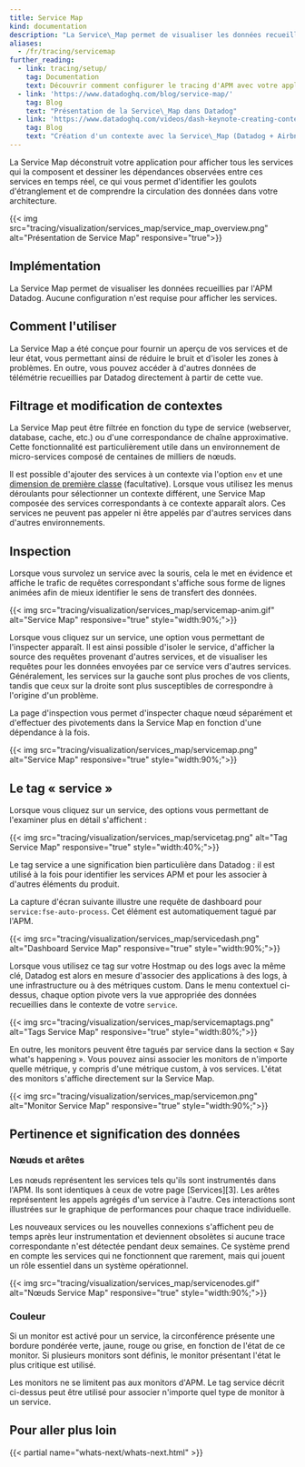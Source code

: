 ```yaml
---
title: Service Map
kind: documentation
description: "La Service\_Map permet de visualiser les données recueillies par l'APM Datadog."
aliases:
  - /fr/tracing/servicemap
further_reading:
  - link: tracing/setup/
    tag: Documentation
    text: Découvrir comment configurer le tracing d'APM avec votre application
  - link: 'https://www.datadoghq.com/blog/service-map/'
    tag: Blog
    text: "Présentation de la Service\_Map dans Datadog"
  - link: 'https://www.datadoghq.com/videos/dash-keynote-creating-context-with-service-maps/'
    tag: Blog
    text: "Création d'un contexte avec la Service\_Map (Datadog + Airbnb)"
---
```

La Service Map déconstruit votre application pour afficher tous les services qui la composent et dessiner les dépendances observées entre ces services en temps réel, ce qui vous permet d'identifier les goulots d'étranglement et de comprendre la circulation des données dans votre architecture.

{{< img src="tracing/visualization/services_map/service_map_overview.png" alt="Présentation de Service Map" responsive="true">}}

## Implémentation

La Service Map permet de visualiser les données recueillies par l'APM Datadog. Aucune configuration n'est requise pour afficher les services.

## Comment l'utiliser

La Service Map a été conçue pour fournir un aperçu de vos services et de leur état, vous permettant ainsi de réduire le bruit et d'isoler les zones à problèmes. En outre, vous pouvez accéder à d'autres données de télémétrie recueillies par Datadog directement à partir de cette vue.

## Filtrage et modification de contextes

La Service Map peut être filtrée en fonction du type de service (webserver, database, cache, etc.) ou d'une correspondance de chaîne approximative. Cette fonctionnalité est particulièrement utile dans un environnement de micro-services composé de centaines de milliers de nœuds.

Il est possible d'ajouter des services à un contexte via l'option `env` et une [dimension de première classe][1] (facultative). Lorsque vous utilisez les menus déroulants pour sélectionner un contexte différent, une Service Map composée des services correspondants à ce contexte apparaît alors. Ces services ne peuvent pas appeler ni être appelés par d'autres services dans d'autres environnements.

## Inspection

Lorsque vous survolez un service avec la souris, cela le met en évidence et affiche le trafic de requêtes correspondant s'affiche sous forme de lignes animées afin de mieux identifier le sens de transfert des données.

{{< img src="tracing/visualization/services_map/servicemap-anim.gif" alt="Service Map" responsive="true" style="width:90%;">}}

Lorsque vous cliquez sur un service, une option vous permettant de l'inspecter apparaît. Il est ainsi possible d'isoler le service, d'afficher la source des requêtes provenant d'autres services, et de visualiser les requêtes pour les données envoyées par ce service vers d'autres services. Généralement, les services sur la gauche sont plus proches de vos clients, tandis que ceux sur la droite sont plus susceptibles de correspondre à l'origine d'un problème.

La page d'inspection vous permet d'inspecter chaque nœud séparément et d'effectuer des pivotements dans la Service Map en fonction d'une dépendance à la fois.

{{< img src="tracing/visualization/services_map/servicemap.png" alt="Service Map" responsive="true" style="width:90%;">}}

## Le tag « service »

Lorsque vous cliquez sur un service, des options vous permettant de l'examiner plus en détail s'affichent :

{{< img src="tracing/visualization/services_map/servicetag.png" alt="Tag Service Map" responsive="true" style="width:40%;">}}

Le tag service a une signification bien particulière dans Datadog : il est utilisé à la fois pour identifier les services APM et pour les associer à d'autres éléments du produit.

La capture d'écran suivante illustre une requête de dashboard pour `service:fse-auto-process`. Cet élément est automatiquement tagué par l'APM.

{{< img src="tracing/visualization/services_map/servicedash.png" alt="Dashboard Service Map" responsive="true" style="width:90%;">}}

Lorsque vous utilisez ce tag sur votre Hostmap ou des logs avec la même clé, Datadog est alors en mesure d'associer des applications à des logs, à une infrastructure ou à des métriques custom. Dans le menu contextuel ci-dessus, chaque option pivote vers la vue appropriée des données recueillies dans le contexte de votre `service`.

{{< img src="tracing/visualization/services_map/servicemaptags.png" alt="Tags Service Map" responsive="true" style="width:80%;">}}

En outre, les monitors peuvent être tagués par service dans la section « Say what's happening ». Vous pouvez ainsi associer les monitors de n'importe quelle métrique, y compris d'une métrique custom, à vos services. L'état des monitors s'affiche directement sur la Service Map.

{{< img src="tracing/visualization/services_map/servicemon.png" alt="Monitor Service Map" responsive="true" style="width:90%;">}}

## Pertinence et signification des données

### Nœuds et arêtes

Les nœuds représentent les services tels qu'ils sont instrumentés dans l'APM. Ils sont identiques à ceux de votre page [Services][3]. Les arêtes représentent les appels agrégés d'un service à l'autre. Ces interactions sont illustrées sur le graphique de performances pour chaque trace individuelle.

Les nouveaux services ou les nouvelles connexions s'affichent peu de temps après leur instrumentation et deviennent obsolètes si aucune trace correspondante n'est détectée pendant deux semaines. Ce système prend en compte les services qui ne fonctionnent que rarement, mais qui jouent un rôle essentiel dans un système opérationnel.

{{< img src="tracing/visualization/services_map/servicenodes.gif" alt="Nœuds Service Map" responsive="true" style="width:90%;">}}

### Couleur

Si un monitor est activé pour un service, la circonférence présente une bordure pondérée verte, jaune, rouge ou grise, en fonction de l'état de ce monitor. Si plusieurs monitors sont définis, le monitor présentant l'état le plus critique est utilisé.

Les monitors ne se limitent pas aux monitors d'APM. Le tag service décrit ci-dessus peut être utilisé pour associer n'importe quel type de monitor à un service.

## Pour aller plus loin

{{< partial name="whats-next/whats-next.html" >}}


[1]: /fr/tracing/setup/first_class_dimensions
[2]: https://app.datadoghq.com/apm/services